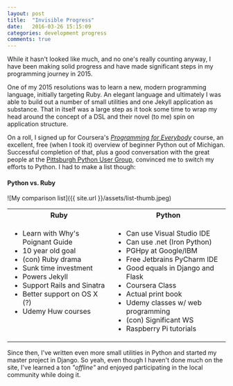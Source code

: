 ```yaml
---
layout: post
title:  "Invisible Progress"
date:   2016-03-26 15:15:09
categories: development progress
comments: true
---
```


While it hasn't looked like much, and no one's really counting anyway, I have been making solid progress and have made significant steps in my programming journey in 2015.

One of my 2015 resolutions was to learn a new, modern programming language, initially targeting Ruby. An elegant language and ultimately I was able to build out a number of small utilities and one Jekyll application as substance. That in itself was a large step as it took some time to wrap my head around the concept of a DSL and their novel (to me) spin on application structure.

On a roll, I signed up for Coursera's [_Programming for Everybody_](https://www.coursera.org/learn/python) course, an excellent, free (when I took it) overview of beginner Python out of Michigan. Successful completion of that, plus a good conversation with the great people at the [Pittsburgh Python User Group](http://pghpython.org/), convinced me to switch my efforts to Python. I had to make a list though:

#### Python vs. Ruby

![My comparison list]({{ site.url }}/assets/list-thumb.jpeg)

<table>
<tbody>
<tr>
<th>Ruby</th>
<th>Python</th>
</tr>
<tr><td valign="top"><ul><li>Learn with Why's Poignant Guide</li><li>10 year old goal</li><li>(con) Ruby drama</li><li>Sunk time investment</li><li>Powers Jekyll</li><li>Support Rails and Sinatra</li><li>Better support on OS X (?)</li><li>Udemy Huw courses</li></ul></td>
<td valign="top"><ul><li>Can use Visual Studio IDE</li><li>Can use .net (Iron Python)</li><li>PGHpy at Google/IBM</li><li>Free Jetbrains PyCharm IDE</li><li>Good equals in Django and Flask</li><li>Coursera Class</li><li>Actual print book</li><li>Udemy classes w/ web programming</li><li>(con) Significant WS</li><li>Raspberry Pi tutorials</li></ul></td></tr>
</tbody>
</table>

Since then, I've written even more small utilities in Python and started my master project in Django. So yeah, even though I haven't done much on the site, I've learned a ton _"offline"_ and enjoyed participating in the local community while doing it.
